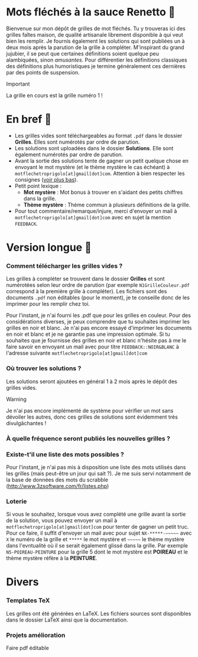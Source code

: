 # Mots fléchés à la sauce Renetto 🐲

Bienvenue sur mon dépôt de grilles de mot fléchés. Tu y trouveras ici des grilles faîtes maison, de qualité artisanale librement disponible à qui veut bien les remplir. Je fournis également les solutions qui sont publiées un à deux mois après la parution de la grille à compléter. M'inspirant du grand jujubier, il se peut que certaines définitions soient quelque peu alambiquées, sinon *amusantes*. Pour différentier les définitions classiques des définitions plus humoristiques je termine généralement ces dernières par des points de suspension.

>[!IMPORTANT]
>La grille en cours est la grille numéro 1 !


# En bref 🦥

+ Les grilles vides sont téléchargeables au format `.pdf` dans le dossier **Grilles**. Elles sont numérotés par ordre de parution.
+ Les solutions sont uploadées dans le dossier **Solutions**. Elle sont également numérotés par ordre de parution.
+ Avant la sortie des solutions tente de gagner un petit quelque chose en envoyant le mot mystère (et le thème mystère le cas échéant) à `motflechetroprigolo[at]gmail[dot]com`. Attention à bien respecter les consignes ([voir plus bas](#loterie)).
+ Petit point lexique :
  - **Mot mystère** : Mot bonus à trouver en s'aidant des petits chiffres dans la grille.
  - **Thème mystère** : Thème commun à plusieurs définitions de la grille.
+ Pour tout commentaire/remarque/injure, merci d'envoyer un mail à `motflechetroprigolo[at]gmail[dot]com` avec en sujet la mention `FEEDBACK`.

# Version longue 🐸

### Comment télécharger les grilles vides ?
Les grilles à compléter se trouvent dans le dossier **Grilles** et sont numérotées selon leur ordre de parution (par exemple `N1GrilleCouleur.pdf` correspond à la première grille à compléter). Les fichiers sont des documents `.pdf` non éditables (pour le moment), je te conseille donc de les imprimer pour les remplir chez toi. 

Pour l'instant, je n'ai fourni les .pdf que pour les grilles en couleur. Pour des considérations diverses, je peux comprendre que tu souhaites imprimer les grilles en noir et blanc. Je n'ai pas encore essayé d'imprimer les documents en noir et blanc et je ne garantie pas une impression optimale. Si tu souhaites que je fournisse des grilles en noir et blanc n'hésite pas à me le faire savoir en envoyant un mail avec pour titre `FEEDBACK::NOIR&BLANC` à l'adresse suivante `motflechetroprigolo[at]gmail[dot]com`

### Où trouver les solutions ?
Les solutions seront ajoutées en général 1 à 2 mois après le dépôt des grilles vides. 
>[!WARNING]
>Je n'ai pas encore implémenté de système pour vérifier un mot sans dévoiler les autres, donc ces grilles de solutions sont évidemment très divulgâchantes !

### À quelle fréquence seront publiés les nouvelles grilles ?



### Existe-t'il une liste des mots possibles ?
Pour l'instant, je n'ai pas mis à disposition une liste des mots utilisés dans les grilles (mais peut-être un jour qui sait ?). Je me suis servi notamment de la base de données des mots du scrabble (http://www.3zsoftware.com/fr/listes.php) 

### Loterie 
Si vous le souhaitez, lorsque vous avez complété une grille avant la sortie de la solution, vous pouvez envoyer un mail à `motflechetroprigolo[at]gmail[dot]com` pour tenter de gagner un petit truc. Pour ce faire, il suffit d'envoyer un mail avec pour sujet `NX-*****-~~~~~` avec `X` le numéro de la grille et `*****` le mot mystère et `~~~~~` le thème mystère dans l'evntualité où il se serait également glissé dans la grille. Par exemple `N5-POIREAU-PEINTURE` pour la grille 5 dont le mot mystère est **POIREAU** et le thème mystère réfère à la **PEINTURE**.

# Divers

### Templates TeX
Les grilles ont été générées en LaTeX. Les fichiers sources sont disponibles dans le dossier LaTeX ainsi que la documentation. 

### Projets amélioration
Faire pdf éditable
